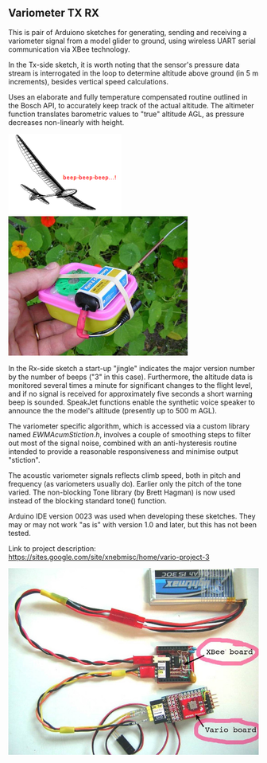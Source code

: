 ## Variometer TX RX  
 
This is pair of Arduiono sketches for generating, sending and receiving a variometer signal from a model glider to ground, using wireless UART serial communication via XBee technology. 

In the Tx-side sketch, it is worth noting that the sensor's pressure data stream is interrogated in the loop to determine altitude above ground (in 5 m increments), besides vertical speed calculations.

Uses an elaborate and fully temperature compensated routine outlined in the Bosch API, to accurately keep track of the actual altitude. The altimeter function translates barometric values to "true" altitude AGL, as pressure decreases non-linearly with height.

![](img/beepbeep_3.png)  ![](img/v3_B-60.jpg)  

In the Rx-side sketch a start-up "jingle" indicates the major version number by the number of beeps ("3" in this case). Furthermore, the altitude data is monitored several times a minute for significant changes to the flight level, and if no signal is received for approximately five seconds a short warning beep is sounded. SpeakJet functions enable the synthetic voice speaker to announce the the model's altitude (presently up to 500 m AGL).


The variometer specific algorithm, which is accessed via a custom library named *EWMAcumStiction.h*, involves a couple of smoothing steps to filter out most of the signal noise, combined with an anti-hysteresis routine intended to provide a reasonable responsiveness and minimise output "stiction".

The acoustic variometer signals reflects climb speed, both in pitch and frequency (as variometers usually do). Earlier only the pitch of the tone varied.
The non-blocking Tone library (by Brett Hagman) is now used instead of the blocking standard tone() function.

Arduino IDE version 0023 was used when developing these sketches. They may or may not work "as is" with version 1.0 and later, but this has not been tested.

Link to project description: https://sites.google.com/site/xnebmisc/home/vario-project-3

![](img/v3_C-60.jpg) 




